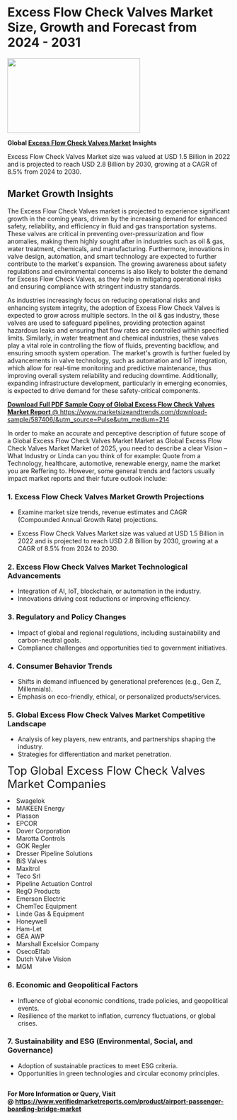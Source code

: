 <H1>Excess Flow Check Valves Market Size, Growth and Forecast from 2024 - 2031</H1><img class="aligncenter size-medium wp-image-584254" src="https://thirdeyenews.in/wp-content/uploads/2024/09/Global-Market-Research-300x168.jpeg" alt="" width="300" height="168" /><p><strong>Global&nbsp;<a href="https://www.marketsizeandtrends.com/download-sample/587406/&amp;utm_source=Pulse&amp;utm_medium=214">Excess Flow Check Valves Market</a> Insights</strong></p><p>Excess Flow Check Valves Market size was valued at USD 1.5 Billion in 2022 and is projected to reach USD 2.8 Billion by 2030, growing at a CAGR of 8.5% from 2024 to 2030.</p><p><h2>Market Growth Insights</h2> <p>The Excess Flow Check Valves market is projected to experience significant growth in the coming years, driven by the increasing demand for enhanced safety, reliability, and efficiency in fluid and gas transportation systems. These valves are critical in preventing over-pressurization and flow anomalies, making them highly sought after in industries such as oil & gas, water treatment, chemicals, and manufacturing. Furthermore, innovations in valve design, automation, and smart technology are expected to further contribute to the market's expansion. The growing awareness about safety regulations and environmental concerns is also likely to bolster the demand for Excess Flow Check Valves, as they help in mitigating operational risks and ensuring compliance with stringent industry standards.</p> <p><a href="#"></a></p> <p>As industries increasingly focus on reducing operational risks and enhancing system integrity, the adoption of Excess Flow Check Valves is expected to grow across multiple sectors. In the oil & gas industry, these valves are used to safeguard pipelines, providing protection against hazardous leaks and ensuring that flow rates are controlled within specified limits. Similarly, in water treatment and chemical industries, these valves play a vital role in controlling the flow of fluids, preventing backflow, and ensuring smooth system operation. The market's growth is further fueled by advancements in valve technology, such as automation and IoT integration, which allow for real-time monitoring and predictive maintenance, thus improving overall system reliability and reducing downtime. Additionally, expanding infrastructure development, particularly in emerging economies, is expected to drive demand for these safety-critical components.</p> <p><a href="#"></p><p><span class=""><strong>Download Full PDF Sample Copy of Global Excess Flow Check Valves Market Report</strong> @ <a href="https://www.marketsizeandtrends.com/download-sample/587406/&amp;utm_source=Pulse&amp;utm_medium=214" target="_blank">https://www.marketsizeandtrends.com/download-sample/587406/&amp;utm_source=Pulse&amp;utm_medium=214</a></span></p><p>In order to make an accurate and perceptive description of future scope of a Global&nbsp;Excess Flow Check Valves Market Market as Global&nbsp;Excess Flow Check Valves Market Market of 2025, you need to describe a clear Vision &ndash; What Industry or Linda can you think of for example: Quote from a Technology, healthcare, automotive, renewable energy, name the market you are Reffering to. However, some general trends and factors usually impact market reports and their future outlook include:</p><h3>1.&nbsp;<strong>Excess Flow Check Valves Market Growth Projections</strong></h3><ul><li>Examine market size trends, revenue estimates and CAGR (Compounded Annual Growth Rate) projections.</li><li><p>Excess Flow Check Valves Market size was valued at USD 1.5 Billion in 2022 and is projected to reach USD 2.8 Billion by 2030, growing at a CAGR of 8.5% from 2024 to 2030.</p></li></ul><h3>2.&nbsp;<strong>Excess Flow Check Valves Market Technological Advancements</strong></h3><ul><li>Integration of AI, IoT, blockchain, or automation in the industry.</li><li>Innovations driving cost reductions or improving efficiency.</li></ul><h3>3.&nbsp;<strong>Regulatory and Policy Changes</strong></h3><ul><li>Impact of global and regional regulations, including sustainability and carbon-neutral goals.</li><li>Compliance challenges and opportunities tied to government initiatives.</li></ul><h3>4.&nbsp;<strong>Consumer Behavior Trends</strong></h3><ul><li>Shifts in demand influenced by generational preferences (e.g., Gen Z, Millennials).</li><li>Emphasis on eco-friendly, ethical, or personalized products/services.</li></ul><h3>5.&nbsp;<strong>Global Excess Flow Check Valves Market Competitive Landscape</strong></h3><ul><li>Analysis of key players, new entrants, and partnerships shaping the industry.</li><li>Strategies for differentiation and market penetration.</li></ul><p data-pm-slice="1 1 []"><span style="color: inherit; font-family: inherit; font-size: 25px;">Top Global Excess Flow Check Valves Market Companies</span></p><div class="" data-test-id=""><p><li>Swagelok</li><li> MAKEEN Energy</li><li> Plasson</li><li> EPCOR</li><li> Dover Corporation</li><li> Marotta Controls</li><li> GOK Regler</li><li> Dresser Pipeline Solutions</li><li> BiS Valves</li><li> Maxitrol</li><li> Teco Srl</li><li> Pipeline Actuation Control</li><li> RegO Products</li><li> Emerson Electric</li><li> ChemTec Equipment</li><li> Linde Gas & Equipment</li><li> Honeywell</li><li> Ham-Let</li><li> GEA AWP</li><li> Marshall Excelsior Company</li><li> OsecoElfab</li><li> Dutch Valve Vision</li><li> MGM</li></p></div><h3>6.&nbsp;<strong>Economic and Geopolitical Factors</strong></h3><ul><li>Influence of global economic conditions, trade policies, and geopolitical events.</li><li>Resilience of the market to inflation, currency fluctuations, or global crises.</li></ul><h3>7.&nbsp;<strong>Sustainability and ESG (Environmental, Social, and Governance)</strong></h3><ul><li>Adoption of sustainable practices to meet ESG criteria.</li><li>Opportunities in green technologies and circular economy principles.</li></ul><h2><strong style="font-size: 14px;">For More Information or Query, Visit @&nbsp;</strong><a style="background-color: #ffffff; font-size: 14px;" href="https://www.marketsizeandtrends.com/report/excess-flow-check-valves-market/" target="_blank">https://www.verifiedmarketreports.com/product/airport-passenger-boarding-bridge-market</a></h2>
